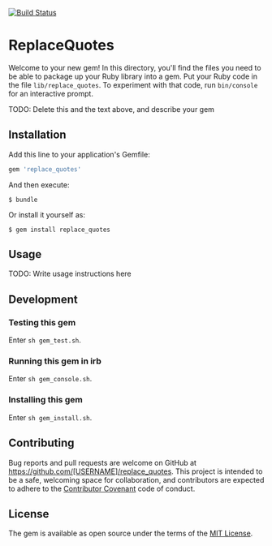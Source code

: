 [![Build Status](https://travis-ci.org/jhsu802701/replace_quotes.svg?branch=master)](https://travis-ci.org/jhsu802701/replace_quotes)

# ReplaceQuotes

Welcome to your new gem! In this directory, you'll find the files you need to be able to package up your Ruby library into a gem. Put your Ruby code in the file `lib/replace_quotes`. To experiment with that code, run `bin/console` for an interactive prompt.

TODO: Delete this and the text above, and describe your gem

## Installation

Add this line to your application's Gemfile:

```ruby
gem 'replace_quotes'
```

And then execute:

    $ bundle

Or install it yourself as:

    $ gem install replace_quotes

## Usage

TODO: Write usage instructions here

## Development


### Testing this gem

Enter `sh gem_test.sh`.

### Running this gem in irb

Enter `sh gem_console.sh`.

### Installing this gem

Enter `sh gem_install.sh`.

## Contributing

Bug reports and pull requests are welcome on GitHub at https://github.com/[USERNAME]/replace_quotes. This project is intended to be a safe, welcoming space for collaboration, and contributors are expected to adhere to the [Contributor Covenant](contributor-covenant.org) code of conduct.


## License

The gem is available as open source under the terms of the [MIT License](http://opensource.org/licenses/MIT).

